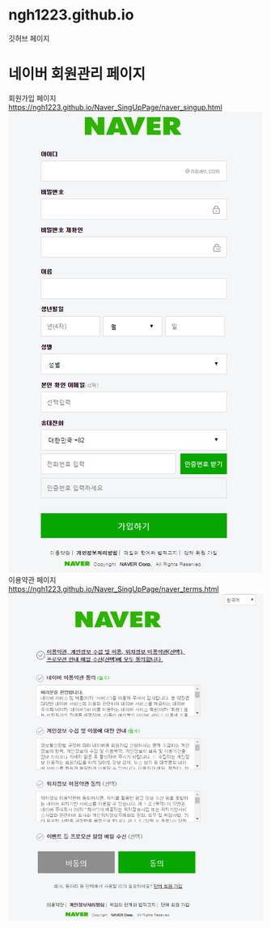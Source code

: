 # ngh1223.github.io
깃허브 페이지

# 네이버 회원관리 페이지
회원가입 페이지
https://ngh1223.github.io/Naver_SingUpPage/naver_singup.html
![singup](Naver_SingUpPage/sample_image/singup.PNG)
이용약관 페이지
https://ngh1223.github.io/Naver_SingUpPage/naver_terms.html
![terms](Naver_SingUpPage/sample_image/terms.PNG)
